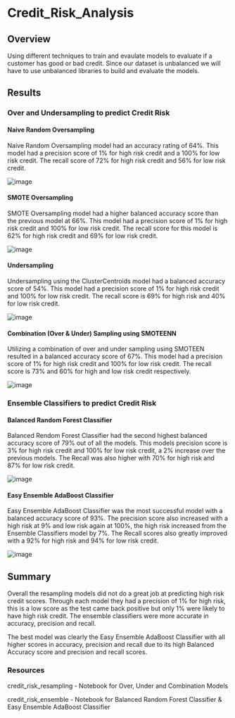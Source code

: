 # Credit_Risk_Analysis

## Overview
Using different techniques to train and evaulate models to evaluate if a customer has good or bad credit.  Since our dataset is unbalanced we will have to use unbalanced libraries to build and evaluate the models.

## Results
### Over and Undersampling to predict Credit Risk
#### Naive Random Oversampling
Naive Random Oversampling model had an accuracy rating of 64%.  This model had a precision score of 1% for high risk credit and a 100% for low risk credit. The recall score of 72% for high risk credit and 56% for low risk credit.

![image](https://user-images.githubusercontent.com/109490755/219981871-1cb2d698-863e-4774-bcdc-87dd2fb4798a.png)

#### SMOTE Oversampling
SMOTE Oversampling model had a higher balanced accuracy score than the previous model at 66%.  This model had a precision score of 1% for high risk credit and 100% for low risk credit. The recall score for this model is 62% for high risk credit and 69% for low risk credit.  

![image](https://user-images.githubusercontent.com/109490755/219983079-6b0c7b0b-c7de-45b1-9008-e33469b32c00.png)

#### Undersampling
Undersampling using the ClusterCentroids model had a balanced accuracy score of 54%.  This model had a precision score of 1% for high risk credit and 100% for low risk credit.  The recall score is 69% for high risk and 40% for low risk credit.  

![image](https://user-images.githubusercontent.com/109490755/219985460-35377990-c750-459a-9830-d21878be30fb.png)

#### Combination (Over & Under) Sampling using SMOTEENN
Utilizing a combination of over and under sampling using SMOTEEN resulted in a balanced accuracy score of 67%.  This model had a precision score of 1% for high risk credit and 100% for low risk credit.  The recall score is 73% and 60% for high and low risk credit respectively.  

![image](https://user-images.githubusercontent.com/109490755/219985537-890a5f73-5739-4540-9b76-0d02f27b4e11.png)

### Ensemble Classifiers to predict Credit Risk
#### Balanced Random Forest Classifier
Balanced Rendom Forest Classifier had the second highest balanced accuracy score of 79% out of all the models.  This models precision score is 3% for high risk credit and 100% for low risk credit, a 2% increase over the previous models.  The Recall was also higher with 70% for high risk and 87% for low risk credit.

![image](https://user-images.githubusercontent.com/109490755/219986529-1956e8cf-6567-41ef-a8b7-321aebd36eea.png)

#### Easy Ensemble AdaBoost Classifier
Easy Ensemble AdaBoost Classifier was the most successful model with a balanced accuracy score of 93%.  The precision score also increased with a high risk at 9% and low risk again at 100%,  the high risk increased from the Ensemble Classifiers model by 7%.  The Recall scores also greatly improved with a 92% for high risk and 94% for low risk credit.

![image](https://user-images.githubusercontent.com/109490755/219986556-410fb4cf-c9c1-4fbb-8573-848909a3314f.png)

## Summary
Overall the resampling models did not do a great job at predicting high risk credit scores.  Through each model they had a precision of 1% for high risk,  this is a low score as the test came back positive but only 1% were likely to have high risk credit.  The ensemble classifiers were more accurate in accuracy, precision and recall.  

The best model was clearly the Easy Ensemble AdaBoost Classifier with all higher scores in accuracy, precision and recall due to its high Balanced Accuracy score and precision and recall scores.

### Resources
credit_risk_resampling -  Notebook for Over, Under and Combination Models

credit_risk_ensemble - Notebook for Balanced Random Forest Classifier & Easy Ensemble AdaBoost Classifier
